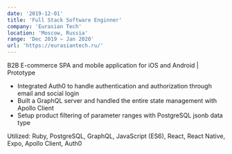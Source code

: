 ```yaml
---
date: '2019-12-01'
title: 'Full Stack Software Enginner'
company: 'Eurasian Tech'
location: 'Moscow, Russia'
range: 'Dec 2019 – Jan 2020'
url: 'https://eurasiantech.ru/'
---
```


B2B E-commerce SPA and mobile application for iOS and Android | Prototype

- Integrated Auth0 to handle authentication and authorization through email and social login
- Built a GraphQL server and handled the entire state management with Apollo Client
- Setup product filtering of parameter ranges with PostgreSQL jsonb data type

Utilized: Ruby, PostgreSQL, GraphQL, JavaScript (ES6), React, React Native, Expo, Apollo Client, Auth0
